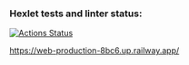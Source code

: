 ### Hexlet tests and linter status:
[![Actions Status](https://github.com/zhek111/python-project-52/workflows/hexlet-check/badge.svg)](https://github.com/zhek111/python-project-52/actions)

https://web-production-8bc6.up.railway.app/